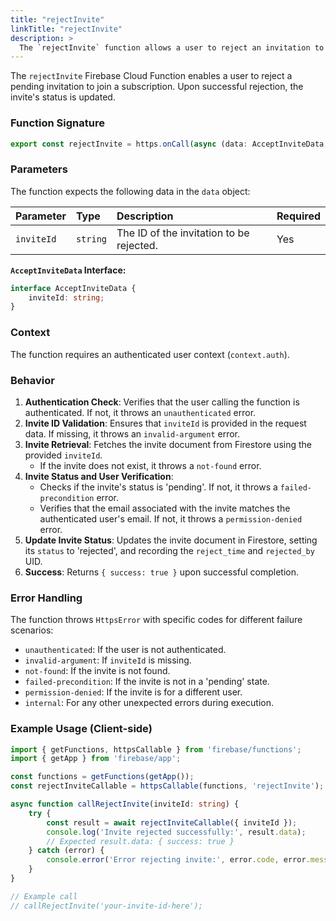 ```yaml
---
title: "rejectInvite"
linkTitle: "rejectInvite"
description: >
  The `rejectInvite` function allows a user to reject an invitation to a subscription.
---
```


The `rejectInvite` Firebase Cloud Function enables a user to reject a pending invitation to join a subscription. Upon successful rejection, the invite's status is updated.

### Function Signature

```typescript
export const rejectInvite = https.onCall(async (data: AcceptInviteData, context) => { ... });
```

### Parameters

The function expects the following data in the `data` object:

| Parameter | Type             | Description                               | Required |
| :-------- | :--------------- | :---------------------------------------- | :------- |
| `inviteId`  | `string`         | The ID of the invitation to be rejected.  | Yes      |

**`AcceptInviteData` Interface:**

```typescript
interface AcceptInviteData {
    inviteId: string;
}
```

### Context

The function requires an authenticated user context (`context.auth`).

### Behavior

1.  **Authentication Check**: Verifies that the user calling the function is authenticated. If not, it throws an `unauthenticated` error.
2.  **Invite ID Validation**: Ensures that `inviteId` is provided in the request data. If missing, it throws an `invalid-argument` error.
3.  **Invite Retrieval**: Fetches the invite document from Firestore using the provided `inviteId`.
    *   If the invite does not exist, it throws a `not-found` error.
4.  **Invite Status and User Verification**:
    *   Checks if the invite's status is 'pending'. If not, it throws a `failed-precondition` error.
    *   Verifies that the email associated with the invite matches the authenticated user's email. If not, it throws a `permission-denied` error.
5.  **Update Invite Status**: Updates the invite document in Firestore, setting its `status` to 'rejected', and recording the `reject_time` and `rejected_by` UID.
6.  **Success**: Returns `{ success: true }` upon successful completion.

### Error Handling

The function throws `HttpsError` with specific codes for different failure scenarios:

*   `unauthenticated`: If the user is not authenticated.
*   `invalid-argument`: If `inviteId` is missing.
*   `not-found`: If the invite is not found.
*   `failed-precondition`: If the invite is not in a 'pending' state.
*   `permission-denied`: If the invite is for a different user.
*   `internal`: For any other unexpected errors during execution.

### Example Usage (Client-side)

```typescript
import { getFunctions, httpsCallable } from 'firebase/functions';
import { getApp } from 'firebase/app';

const functions = getFunctions(getApp());
const rejectInviteCallable = httpsCallable(functions, 'rejectInvite');

async function callRejectInvite(inviteId: string) {
    try {
        const result = await rejectInviteCallable({ inviteId });
        console.log('Invite rejected successfully:', result.data);
        // Expected result.data: { success: true }
    } catch (error) {
        console.error('Error rejecting invite:', error.code, error.message);
    }
}

// Example call
// callRejectInvite('your-invite-id-here');
